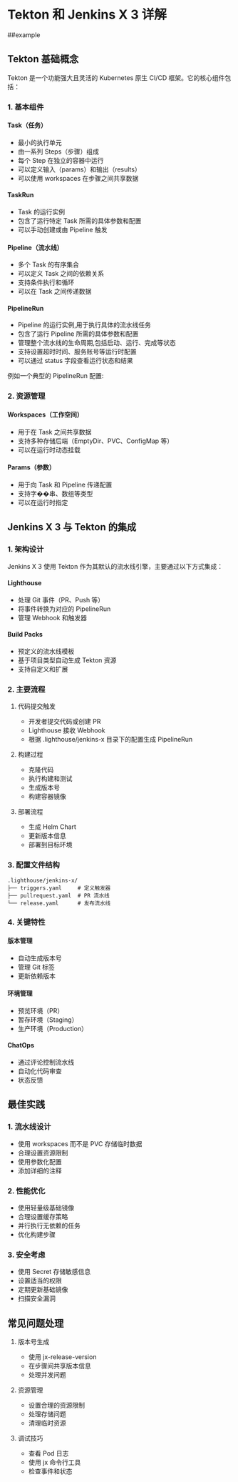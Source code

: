 # Tekton 和 Jenkins X 3 详解
##example
## Tekton 基础概念

Tekton 是一个功能强大且灵活的 Kubernetes 原生 CI/CD 框架。它的核心组件包括：

### 1. 基本组件

#### Task（任务）
- 最小的执行单元
- 由一系列 Steps（步骤）组成
- 每个 Step 在独立的容器中运行
- 可以定义输入（params）和输出（results）
- 可以使用 workspaces 在步骤之间共享数据

#### TaskRun
- Task 的运行实例
- 包含了运行特定 Task 所需的具体参数和配置
- 可以手动创建或由 Pipeline 触发

#### Pipeline（流水线）
- 多个 Task 的有序集合
- 可以定义 Task 之间的依赖关系
- 支持条件执行和循环
- 可以在 Task 之间传递数据

#### PipelineRun
- Pipeline 的运行实例,用于执行具体的流水线任务
- 包含了运行 Pipeline 所需的具体参数和配置
- 管理整个流水线的生命周期,包括启动、运行、完成等状态
- 支持设置超时时间、服务账号等运行时配置
- 可以通过 status 字段查看运行状态和结果

例如一个典型的 PipelineRun 配置:

### 2. 资源管理

#### Workspaces（工作空间）
- 用于在 Task 之间共享数据
- 支持多种存储后端（EmptyDir、PVC、ConfigMap 等）
- 可以在运行时动态挂载

#### Params（参数）
- 用于向 Task 和 Pipeline 传递配置
- 支持字��串、数组等类型
- 可以在运行时指定

## Jenkins X 3 与 Tekton 的集成

### 1. 架构设计

Jenkins X 3 使用 Tekton 作为其默认的流水线引擎，主要通过以下方式集成：

#### Lighthouse
- 处理 Git 事件（PR、Push 等）
- 将事件转换为对应的 PipelineRun
- 管理 Webhook 和触发器

#### Build Packs
- 预定义的流水线模板
- 基于项目类型自动生成 Tekton 资源
- 支持自定义和扩展

### 2. 主要流程

1. 代码提交触发
   - 开发者提交代码或创建 PR
   - Lighthouse 接收 Webhook
   - 根据 .lighthouse/jenkins-x 目录下的配置生成 PipelineRun

2. 构建过程
   - 克隆代码
   - 执行构建和测试
   - 生成版本号
   - 构建容器镜像

3. 部署流程
   - 生成 Helm Chart
   - 更新版本信息
   - 部署到目标环境

### 3. 配置文件结构

```
.lighthouse/jenkins-x/
├── triggers.yaml     # 定义触发器
├── pullrequest.yaml  # PR 流水线
└── release.yaml      # 发布流水线
```

### 4. 关键特性

#### 版本管理
- 自动生成版本号
- 管理 Git 标签
- 更新依赖版本

#### 环境管理
- 预览环境（PR）
- 暂存环境（Staging）
- 生产环境（Production）

#### ChatOps
- 通过评论控制流水线
- 自动化代码审查
- 状态反馈

## 最佳实践

### 1. 流水线设计

- 使用 workspaces 而不是 PVC 存储临时数据
- 合理设置资源限制
- 使用参数化配置
- 添加详细的注释

### 2. 性能优化

- 使用轻量级基础镜像
- 合理设置缓存策略
- 并行执行无依赖的任务
- 优化构建步骤

### 3. 安全考虑

- 使用 Secret 存储敏感信息
- 设置适当的权限
- 定期更新基础镜像
- 扫描安全漏洞

## 常见问题处理

1. 版本号生成
   - 使用 jx-release-version
   - 在步骤间共享版本信息
   - 处理并发问题

2. 资源管理
   - 设置合理的资源限制
   - 处理存储问题
   - 清理临时资源

3. 调试技巧
   - 查看 Pod 日志
   - 使用 jx 命令行工具
   - 检查事件和状态 